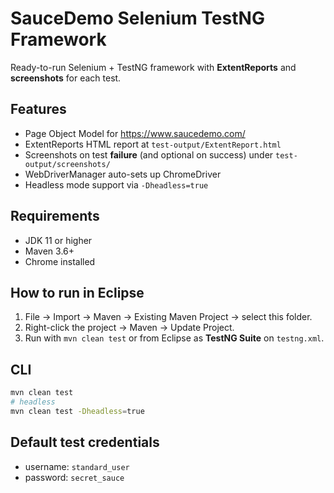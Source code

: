 # SauceDemo Selenium TestNG Framework

Ready-to-run Selenium + TestNG framework with **ExtentReports** and **screenshots** for each test.

## Features
- Page Object Model for https://www.saucedemo.com/
- ExtentReports HTML report at `test-output/ExtentReport.html`
- Screenshots on test **failure** (and optional on success) under `test-output/screenshots/`
- WebDriverManager auto-sets up ChromeDriver
- Headless mode support via `-Dheadless=true`

## Requirements
- JDK 11 or higher
- Maven 3.6+
- Chrome installed

## How to run in Eclipse
1. File → Import → Maven → Existing Maven Project → select this folder.
2. Right-click the project → Maven → Update Project.
3. Run with `mvn clean test` or from Eclipse as **TestNG Suite** on `testng.xml`.

## CLI
```bash
mvn clean test
# headless
mvn clean test -Dheadless=true
```

## Default test credentials
- username: `standard_user`
- password: `secret_sauce`
